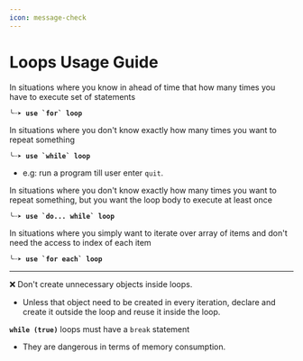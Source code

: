 ```yaml
---
icon: message-check
---
```


# Loops Usage Guide

In situations where you know in ahead of time that how many times you have to execute set of statements&#x20;

**``╰┈➤ use `for` loop``**

In situations where you don't know exactly how many times you want to repeat something

**``╰┈➤ use `while` loop``**

* e.g: run a program till user enter `quit`.

In situations where you don't know exactly how many times you want to repeat something, but you want the loop body to execute at least once

**``╰┈➤ use `do... while` loop``**

In situations where you simply want to iterate over array of items and don't need the access to index of each item&#x20;

**``╰┈➤ use `for each` loop``**

***

❌ Don't create unnecessary objects inside loops.

* Unless that object need to be created in every iteration, declare and create it outside the loop and reuse it inside the loop.

**`while (true)`** loops must have a `break` statement

* They are dangerous in terms of memory consumption.



